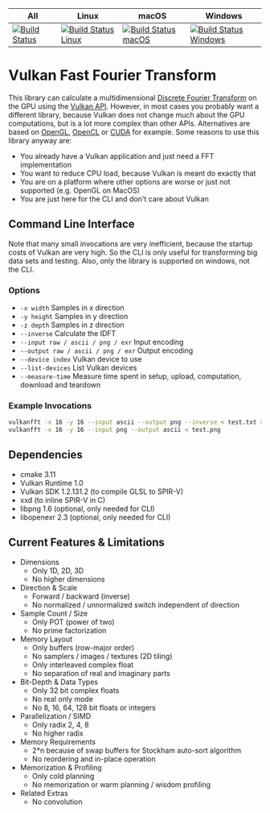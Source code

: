 | All | Linux | macOS | Windows |
| --- | ----- | ----- | ------- |
| [![Build Status](https://api.travis-ci.org/Lichtso/VulkanFFT.svg)](https://travis-ci.org/Lichtso/VulkanFFT) | [![Build Status Linux](https://travis-matrix-badges.herokuapp.com/repos/Lichtso/VulkanFFT/branches/master/1)](https://travis-ci.org/Lichtso/VulkanFFT) | [![Build Status macOS](https://travis-matrix-badges.herokuapp.com/repos/Lichtso/VulkanFFT/branches/master/2)](https://travis-ci.org/Lichtso/VulkanFFT) | [![Build Status Windows](https://travis-matrix-badges.herokuapp.com/repos/Lichtso/VulkanFFT/branches/master/3)](https://travis-ci.org/Lichtso/VulkanFFT) |

# Vulkan Fast Fourier Transform
This library can calculate a multidimensional [Discrete Fourier Transform](https://en.wikipedia.org/wiki/Discrete_Fourier_transform) on the GPU using the [Vulkan API](https://www.khronos.org/vulkan/).
However, in most cases you probably want a different library,
because Vulkan does not change much about the GPU computations,
but is a lot more complex than other APIs.
Alternatives are based on [OpenGL](https://github.com/Themaister/GLFFT), [OpenCL](https://gpuopen.com/compute-product/clfft/) or [CUDA](https://developer.nvidia.com/cufft) for example.
Some reasons to use this library anyway are:
- You already have a Vulkan application and just need a FFT implementation
- You want to reduce CPU load, because Vulkan is meant do exactly that
- You are on a platform where other options are worse or just not supported (e.g. OpenGL on MacOS)
- You are just here for the CLI and don't care about Vulkan

## Command Line Interface
Note that many small invocations are very inefficient, because the startup costs of Vulkan are very high.
So the CLI is only useful for transforming big data sets and testing.
Also, only the library is supported on windows, not the CLI.

### Options
- `-x width` Samples in x direction
- `-y height` Samples in y direction
- `-z depth` Samples in z direction
- `--inverse` Calculate the IDFT
- `--input raw / ascii / png / exr` Input encoding
- `--output raw / ascii / png / exr` Output encoding
- `--device index` Vulkan device to use
- `--list-devices` List Vulkan devices
- `--measure-time` Measure time spent in setup, upload, computation, download and teardown

### Example Invocations
```bash
vulkanfft -x 16 -y 16 --input ascii --output png --inverse < test.txt > test.png
vulkanfft -x 16 -y 16 --input png --output ascii < test.png
```

## Dependencies
- cmake 3.11
- Vulkan Runtime 1.0
- Vulkan SDK 1.2.131.2 (to compile GLSL to SPIR-V)
- xxd (to inline SPIR-V in C)
- libpng 1.6 (optional, only needed for CLI)
- libopenexr 2.3 (optional, only needed for CLI)

## Current Features & Limitations
- Dimensions
    - Only 1D, 2D, 3D
    - No higher dimensions
- Direction & Scale
    - Forward / backward (inverse)
    - No normalized / unnormalized switch independent of direction
- Sample Count / Size
    - Only POT (power of two)
    - No prime factorization
- Memory Layout
    - Only buffers (row-major order)
    - No samplers / images / textures (2D tiling)
    - Only interleaved complex float
    - No separation of real and imaginary parts
- Bit-Depth & Data Types
    - Only 32 bit complex floats
    - No real only mode
    - No 8, 16, 64, 128 bit floats or integers
- Parallelization / SIMD
    - Only radix 2, 4, 8
    - No higher radix
- Memory Requirements
    - 2*n because of swap buffers for Stockham auto-sort algorithm
    - No reordering and in-place operation
- Memorization & Profiling
    - Only cold planning
    - No memorization or warm planning / wisdom profiling
- Related Extras
    - No convolution
